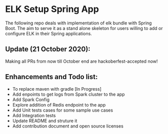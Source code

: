 # ELK Setup Spring App
The following repo deals with implementation of elk bundle with Spring Boot. The aim to serve it as a stand alone skeleton for users willing to add or configure ELK in their Spring applications.

## Update (21 October 2020):
Making all PRs from now till October end are hackoberfest-accepted now!

## Enhancements and Todo list:
- To replace maven with gradle [In Progress]
- Add enpoints to get logs from Spark cluster to the app
- Add Spark Config
- Explore addition of Redis endpoint to the app
- Add Unit tests cases for some sample use cases
- Add Integration tests
- Update README and struture it
- Add contribution document and open source licenses
